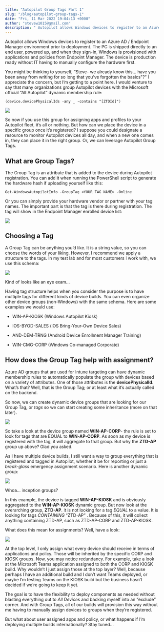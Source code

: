 ```yaml
---
title: "Autopilot Group Tags Part 1"
slug: "/blog/autopilot-group-tags-1"
date: "Fri, 11 Mar 2022 19:04:13 +0000"
author: "stevew1015@gmail.com"
description: " Autopilot allows Windows devices to register to an Azure AD / Endpoint Manager environment prior to deployment. The PC is shipped directly to an end user, powered up, and when they sign-in, Windows is provisioned with applications and policies from Endpoint Manager. The device is production"
---
```


Autopilot allows Windows devices to register to an Azure AD / Endpoint Manager environment prior to deployment. The PC is shipped directly to an end user, powered up, and when they sign-in, Windows is provisioned with applications and policies from Endpoint Manager. The device is production ready without IT having to manually configure the hardware first.

You might be thinking to yourself, “Steve- we already know this… have you been away from writing for so long that you’ve forgotten the basics"?” I appreciate the concern, but I’m getting to a point here. I would venture to say that many organizations group Autopilot devices with the Microsoft official “All Autopilot” dynamic membership rule:

```
(device.devicePhysicalIds -any _ -contains "[ZTDId]")
```

![](https://getrubixsitecms.blob.core.windows.net/public-assets/content/v1/5dd365a31aa1fd743bc30b8e/c6ba0471-8535-4a8f-9eed-d5b3711379f2/All+Autopilot.png)

So now if you use this group for assigning apps and profiles to your Autopilot fleet, it’s all or nothing. But how can we place the device in a specific group once it’s registered? I suppose you could designate a resource to monitor Autopilot devices all day, and when a new one comes in, they can place it in the right group. Or, we can leverage Autopilot Group Tags.

What are Group Tags?
--------------------

The Group Tag is an attribute that is added to the device during Autopilot registration. You can add it when running the PowerShell script to generate the hardware hash if uploading yourself like this:

```
Get-WindowsAutopilotInfo -GroupTag <YOUR TAG NAME> -Online
```

Or you can simply provide your hardware vendor or partner with your tag names. The important part is that the tag is there during registration. The tag will show in the Endpoint Manager enrolled device list:

![](https://getrubixsitecms.blob.core.windows.net/public-assets/content/v1/5dd365a31aa1fd743bc30b8e/d5057a33-b48a-409f-91b8-2218312965d1/Screenshot+2022-03-11+135800.png)

Choosing a Tag
--------------

A Group Tag can be anything you’d like. It is a string value, so you can choose the words of your liking. However, I recommend we apply a structure to the tags. In my test lab and for most customers I work with, we use this schema:

![](https://getrubixsitecms.blob.core.windows.net/public-assets/content/v1/5dd365a31aa1fd743bc30b8e/d2815be6-242e-43a9-b25c-390f04baf50e/schema.png)

Kind of looks like an eye exam…

Having tag structure helps when you consider the purpose is to have multiple tags for different kinds of device builds. You can even organize other device groups (non-Windows) with the same schema. Here are some examples we would use:

-   WIN-AP-KIOSK (Windows Autopilot Kiosk)
    
-   IOS-BYOD-SALES (iOS Bring-Your-Own Device Sales)
    
-   AND-DEM-TRNG (Android Device Enrollment Manager Training)
    
-   WIN-CMG-CORP (Windows Co-managed Corporate)
    

How does the Group Tag help with assignment?
--------------------------------------------

Azure AD groups that are used for Intune targeting can have dynamic membership rules to automatically populate the group with devices based on a variety of attributes. One of those attributes is the **devicePhysicalId**. What’s that? Well, that is the Group Tag; or at least what it’s actually called on the backend.

So now, we can create dynamic device groups that are looking for our Group Tag, or _tags_ so we can start creating some inheritance (more on that later).

![](https://getrubixsitecms.blob.core.windows.net/public-assets/content/v1/5dd365a31aa1fd743bc30b8e/77e97fac-ea3f-4fc6-aaf1-222eb319f0cb/WIN-AP-CORP.png)

So take a look at the device group named **WIN-AP-CORP**\- the rule is set to look for tags that are EQUAL to **WIN-AP-CORP**. As soon as my device is registered with the tag, it will aggregate to that group. But why the **ZTD-AP** group up above? Glad you asked.

As I have multiple device builds, I still want a way to group everything that is registered and tagged in Autopilot, whether it be for reporting or just a _break-glass_ emergency assignment scenario. Here is another dynamic group:

![](https://getrubixsitecms.blob.core.windows.net/public-assets/content/v1/5dd365a31aa1fd743bc30b8e/2dd8b77f-c1f6-43d3-a018-38278038b5c4/kiosk.png)

Whoa… inception groups?

In this example, the device is tagged **WIN-AP-KIOSK** and is obviously aggregated to the **WIN-AP-KIOSK** dynamic group. But now look at the overarching group, **ZTD-AP**. It is not looking for a tag _EQUAL_ to a value. It is looking for tags _CONTAINING_ “ZTD-AP” . Because of this, it will collect anything containing ZTD-AP, such as ZTD-AP-CORP and ZTD-AP-KIOSK.

What does this mean for assignments? Well, have a look:

![](https://getrubixsitecms.blob.core.windows.net/public-assets/content/v1/5dd365a31aa1fd743bc30b8e/31b24e31-8c86-4058-9380-ba6e45959123/final.png)

At the top level, I only assign what every device should receive in terms of applications and policy. Those will be inherited by the specific CORP and KIOSK groups. Now, you may notice redundancy. For example, take a look at the Microsoft Teams application assigned to both the CORP and KIOSK build. Why wouldn’t I just assign those at the top layer? Well, because perhaps I have an additional build and I don’t want Teams deployed, or maybe I’m testing Teams on the KIOSK build but the business hasn’t decided if we’re going to keep it yet.

The goal is to have the flexibility to deploy components as needed without blasting everything out to _All Devices_ and backing myself into an “exclude” corner. And with Group Tags, all of our builds will provision this way without me having to manually assign devices to groups when they’re registered.

But what about user assigned apps and policy, or what happens if I’m deploying multiple builds internationally? Stay tuned…